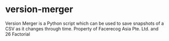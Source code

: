 # version-merger
Version Merger is a Python script which can be used to save snapshots of a CSV as it changes through time. Property of Facerecog Asia Pte. Ltd. and 26 Factorial
